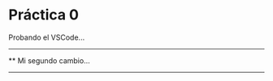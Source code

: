  # Práctica 0

 Probando el VSCode...

***********************
**  Mi segundo cambio...
************************
